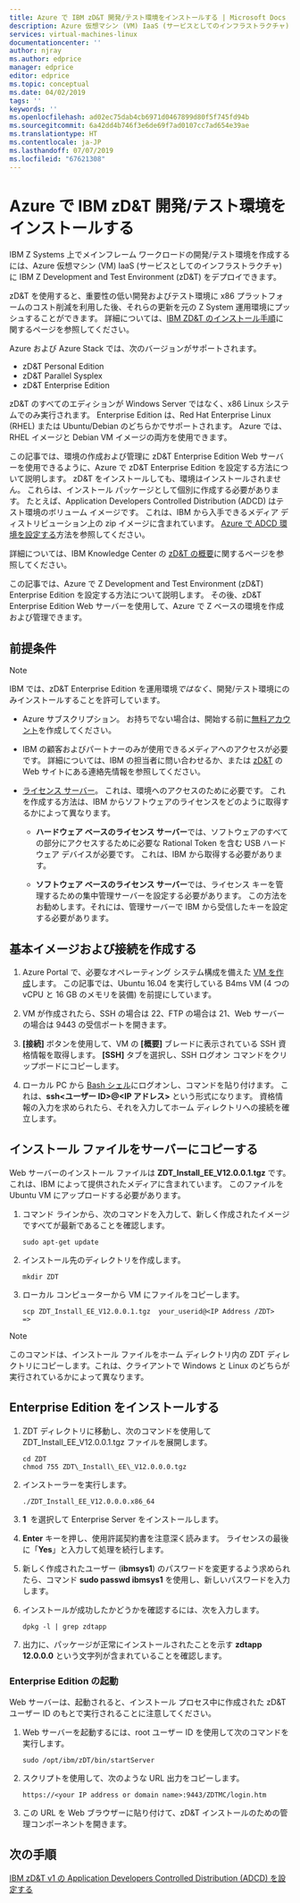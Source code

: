 ```yaml
---
title: Azure で IBM zD&T 開発/テスト環境をインストールする | Microsoft Docs
description: Azure 仮想マシン (VM) IaaS (サービスとしてのインフラストラクチャ) に IBM Z Development and Test Environment (zD&T) をデプロイします。
services: virtual-machines-linux
documentationcenter: ''
author: njray
ms.author: edprice
manager: edprice
editor: edprice
ms.topic: conceptual
ms.date: 04/02/2019
tags: ''
keywords: ''
ms.openlocfilehash: ad02ec75dab4cb6971d0467899d80f5f745fd94b
ms.sourcegitcommit: 6a42dd4b746f3e6de69f7ad0107cc7ad654e39ae
ms.translationtype: HT
ms.contentlocale: ja-JP
ms.lasthandoff: 07/07/2019
ms.locfileid: "67621308"
---
```

# <a name="install-ibm-zdt-devtest-environment-on-azure"></a>Azure で IBM zD&T 開発/テスト環境をインストールする

IBM Z Systems 上でメインフレーム ワークロードの開発/テスト環境を作成するには、Azure 仮想マシン (VM) IaaS (サービスとしてのインフラストラクチャ) に IBM Z Development and Test Environment (zD&T) をデプロイできます。

zD&T を使用すると、重要性の低い開発およびテスト環境に x86 プラットフォームのコスト削減を利用した後、それらの更新を元の Z System 運用環境にプッシュすることができます。 詳細については、[IBM ZD&T のインストール手順](https://www-01.ibm.com/support/docview.wss?uid=swg24044565#INSTALL)に関するページを参照してください。

Azure および Azure Stack では、次のバージョンがサポートされます。

- zD&T Personal Edition
- zD&T Parallel Sysplex
- zD&T Enterprise Edition

zD&T のすべてのエディションが Windows Server ではなく、x86 Linux システムでのみ実行されます。 Enterprise Edition は、Red Hat Enterprise Linux (RHEL) または Ubuntu/Debian のどちらかでサポートされます。 Azure では、RHEL イメージと Debian VM イメージの両方を使用できます。

この記事では、環境の作成および管理に zD&T Enterprise Edition Web サーバーを使用できるように、Azure で zD&T Enterprise Edition を設定する方法について説明します。 zD&T をインストールしても、環境はインストールされません。 これらは、インストール パッケージとして個別に作成する必要があります。 たとえば、Application Developers Controlled Distribution (ADCD) はテスト環境のボリューム イメージです。 これは、IBM から入手できるメディア ディストリビューション上の zip イメージに含まれています。 [Azure で ADCD 環境を設定する](demo.md)方法を参照してください。

詳細については、IBM Knowledge Center の [zD&T の概要](https://www.ibm.com/support/knowledgecenter/en/SSTQBD_12.0.0/com.ibm.zdt.overview.gs.doc/topics/c_product_overview.html)に関するページを参照してください。

この記事では、Azure で Z Development and Test Environment (zD&T) Enterprise Edition を設定する方法について説明します。 その後、zD&T Enterprise Edition Web サーバーを使用して、Azure で Z ベースの環境を作成および管理できます。

## <a name="prerequisites"></a>前提条件

> [!NOTE]
> IBM では、zD&T Enterprise Edition を運用環境*ではなく*、開発/テスト環境にのみインストールすることを許可しています。

- Azure サブスクリプション。 お持ちでない場合は、開始する前に[無料アカウント](https://azure.microsoft.com/free/?WT.mc_id=A261C142F)を作成してください。

- IBM の顧客およびパートナーのみが使用できるメディアへのアクセスが必要です。 詳細については、IBM の担当者に問い合わせるか、または [zD&T](https://www.ibm.com/us-en/marketplace/z-systems-development-test-environment) の Web サイトにある連絡先情報を参照してください。

- [ライセンス サーバー](https://www.ibm.com/support/knowledgecenter/en/SSTQBD_12.0.0/com.ibm.zsys.rdt.tools.user.guide.doc/topics/zdt_ee.html)。 これは、環境へのアクセスのために必要です。 これを作成する方法は、IBM からソフトウェアのライセンスをどのように取得するかによって異なります。

     - **ハードウェア ベースのライセンス サーバー**では、ソフトウェアのすべての部分にアクセスするために必要な Rational Token を含む USB ハードウェア デバイスが必要です。 これは、IBM から取得する必要があります。

     - **ソフトウェア ベースのライセンス サーバー**では、ライセンス キーを管理するための集中管理サーバーを設定する必要があります。 この方法をお勧めします。それには、管理サーバーで IBM から受信したキーを設定する必要があります。

## <a name="create-the-base-image-and-connect"></a>基本イメージおよび接続を作成する

1. Azure Portal で、必要なオペレーティング システム構成を備えた [VM を作成](/azure/virtual-machines/linux/quick-create-portal)します。 この記事では、Ubuntu 16.04 を実行している B4ms VM (4 つの vCPU と 16 GB のメモリを装備) を前提にしています。

2. VM が作成されたら、SSH の場合は 22、FTP の場合は 21、Web サーバーの場合は 9443 の受信ポートを開きます。

3. **[接続]** ボタンを使用して、VM の **[概要]** ブレードに表示されている SSH 資格情報を取得します。 **[SSH]** タブを選択し、SSH ログオン コマンドをクリップボードにコピーします。

4. ローカル PC から [Bash シェル](/azure/cloud-shell/quickstart)にログオンし、コマンドを貼り付けます。 これは、**ssh\<ユーザー ID\>\@\<IP アドレス\>** という形式になります。 資格情報の入力を求められたら、それを入力してホーム ディレクトリへの接続を確立します。

## <a name="copy-the-installation-file-to-the-server"></a>インストール ファイルをサーバーにコピーする

Web サーバーのインストール ファイルは **ZDT\_Install\_EE\_V12.0.0.1.tgz** です。 これは、IBM によって提供されたメディアに含まれています。 このファイルを Ubuntu VM にアップロードする必要があります。

1. コマンド ラインから、次のコマンドを入力して、新しく作成されたイメージですべてが最新であることを確認します。

    ```
    sudo apt-get update
    ```

2. インストール先のディレクトリを作成します。

    ```
    mkdir ZDT
    ```

3. ローカル コンピューターから VM にファイルをコピーします。

    ```
    scp ZDT_Install_EE_V12.0.0.1.tgz  your_userid@<IP Address /ZDT>   =>
    ```
    
> [!NOTE]
> このコマンドは、インストール ファイルをホーム ディレクトリ内の ZDT ディレクトリにコピーします。これは、クライアントで Windows と Linux のどちらが実行されているかによって異なります。

## <a name="install-the-enterprise-edition"></a>Enterprise Edition をインストールする

1. ZDT ディレクトリに移動し、次のコマンドを使用して ZDT\_Install\_EE\_V12.0.0.1.tgz ファイルを展開します。

    ```
    cd ZDT
    chmod 755 ZDT\_Install\_EE\_V12.0.0.0.tgz
    ```

2. インストーラーを実行します。

    ```
    ./ZDT_Install_EE_V12.0.0.0.x86_64
    ```

3. **1**  を選択して Enterprise Server をインストールします。

4. **Enter** キーを押し、使用許諾契約書を注意深く読みます。 ライセンスの最後に「**Yes**」と入力して処理を続行します。

5. 新しく作成されたユーザー (**ibmsys1**) のパスワードを変更するよう求められたら、コマンド **sudo passwd ibmsys1** を使用し、新しいパスワードを入力します。

6. インストールが成功したかどうかを確認するには、次を入力します。

    ```
    dpkg -l | grep zdtapp
    ```

7. 出力に、パッケージが正常にインストールされたことを示す **zdtapp 12.0.0.0** という文字列が含まれていることを確認します。

### <a name="starting-enterprise-edition"></a>Enterprise Edition の起動

Web サーバーは、起動されると、インストール プロセス中に作成された zD&T ユーザー ID のもとで実行されることに注意してください。

1. Web サーバーを起動するには、root ユーザー ID を使用して次のコマンドを実行します。

    ```
    sudo /opt/ibm/zDT/bin/startServer
    ```

2. スクリプトを使用して、次のような URL 出力をコピーします。

    ```
    https://<your IP address or domain name>:9443/ZDTMC/login.htm
    ```

3. この URL を Web ブラウザーに貼り付けて、zD&T インストールのための管理コンポーネントを開きます。

## <a name="next-steps"></a>次の手順

[IBM zD&T v1 の Application Developers Controlled Distribution (ADCD) を設定する](./demo.md)

